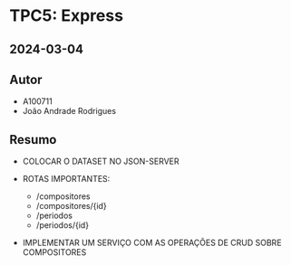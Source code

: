 # TPC5: Express

## 2024-03-04

## Autor

- A100711
- João Andrade Rodrigues

## Resumo

- COLOCAR O DATASET NO JSON-SERVER

- ROTAS IMPORTANTES:
  - /compositores
  - /compositores/{id}
  - /periodos
  - /periodos/{id}

- IMPLEMENTAR UM SERVIÇO COM AS OPERAÇÕES DE CRUD SOBRE COMPOSITORES